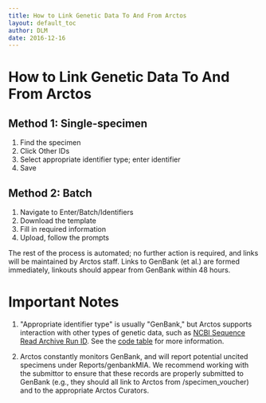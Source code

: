 ```yaml
---
title: How to Link Genetic Data To And From Arctos
layout: default_toc
author: DLM
date: 2016-12-16
---
```

# How to Link Genetic Data To And From Arctos


## Method 1: Single-specimen

1. Find the specimen
2. Click Other IDs
3. Select appropriate identifier type; enter identifier 
4. Save

## Method 2: Batch

1. Navigate to Enter/Batch/Identifiers
2. Download the template
3. Fill in required information
4. Upload, follow the prompts

The rest of the process is automated; no further action is required, and links will be maintained by Arctos staff.
Links to GenBank (et al.) are formed immediately, linkouts should appear from GenBank within 48 hours. 


# Important Notes

1. "Appropriate identifier type" is usually "GenBank," but Arctos supports interaction with other types of genetic data, such as
	  [NCBI Sequence Read Archive Run ID]((https://www.ncbi.nlm.nih.gov/sra)). 
	  See the [code table]((http://arctos.database.museum/info/ctDocumentation.cfm?table=CTCOLL_OTHER_ID_TYPE)) for more information.
	  
2. Arctos constantly monitors GenBank, and will report potential uncited specimens under Reports/genbankMIA. 
	We recommend working with the submittor to ensure that these records are properly submitted to GenBank 
	(e.g., they should all link to Arctos from /specimen_voucher) and to the appropriate Arctos Curators.